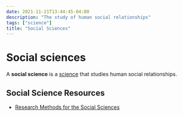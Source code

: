 ```yaml
---
date: 2021-11-21T13:44:45-04:00
description: "The study of human social relationships"
tags: ["science"]
title: "Social Sciences"
---
```


# Social sciences

A **social science** is a [science](science.md) that studies human social relationships.

## Social Science Resources

* [Research Methods for the Social Sciences](https://courses.lumenlearning.com/suny-hccc-research-methods/)

